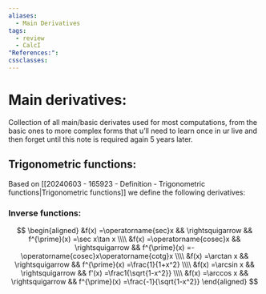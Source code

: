 ```yaml
---
aliases:
  - Main Derivatives
tags:
  - review
  - CalcI
"References:": 
cssclasses:
---
```

# Main derivatives: 
Collection of all main/basic derivates used for most computations, from the basic ones to more complex forms that u’ll need to learn once in ur live and then forget until this note is required again 5 years later. 

## Trigonometric functions: 
Based on [[20240603 - 165923 - Definition - Trigonometric functions|Trigonometric functions]] we define the following derivatives: 

### Inverse functions:

$$
\begin{aligned}
&f(x) =\operatorname{sec}x && \rightsquigarrow && f^{\prime}(x)  =\sec x\tan x  \\\\
&f(x) =\operatorname{cosec}x && \rightsquigarrow  && f^{\prime}(x)  =-\operatorname{cosec}x\operatorname{cotg}x  \\\\
&f(x) =\arctan x && \rightsquigarrow  && f^{\prime}(x)  =\frac{1}{1+x^2}  \\\\
&f(x) =\arcsin x && \rightsquigarrow  && f'(x)  =\frac1{\sqrt{1-x^2}}  \\\\
&f(x) =\arccos x && \rightsquigarrow  && f^{\prime}(x)  =\frac{-1}{\sqrt{1-x^2}} 
\end{aligned}
$$

